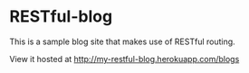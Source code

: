 # RESTful-blog
This is a sample blog site that makes use of RESTful routing.

View it hosted at http://my-restful-blog.herokuapp.com/blogs
